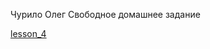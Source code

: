 Чурило Олег
Свободное домашнее задание

[lesson_4](https://kezzzia.github.io/Index.html "Мое готовое задание")
